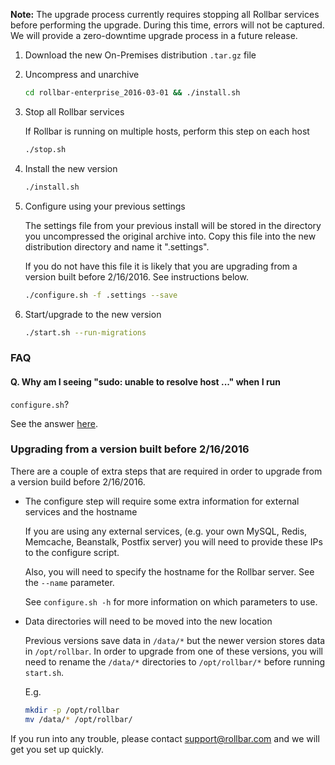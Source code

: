 **Note:** The upgrade process currently requires stopping all Rollbar
services before performing the upgrade.  During this time, errors will
not be captured. We will provide a zero-downtime upgrade process in a
future release.

1. Download the new On-Premises distribution `.tar.gz` file
2. Uncompress and unarchive

   ```sh
   cd rollbar-enterprise_2016-03-01 && ./install.sh
   ```
3. Stop all Rollbar services

   If Rollbar is running on multiple hosts, perform this step on each
   host

   ```sh
   ./stop.sh
   ```
4. Install the new version

   ```sh
   ./install.sh
   ```
5. Configure using your previous settings

   The settings file from your previous install will be stored in the
   directory you uncompressed the original archive into. Copy this file
   into the new distribution directory and name it ".settings".

   If you do not have this file it is likely that you are upgrading from
   a version built before 2/16/2016. See instructions below.

   ```sh
   ./configure.sh -f .settings --save
   ```
6. Start/upgrade to the new version

   ```sh
   ./start.sh --run-migrations
   ```

### FAQ

#### Q. Why am I seeing "sudo: unable to resolve host ..." when I run
`configure.sh`?

See the answer
[here](https://github.com/rollbar/docs/blob/master/on-premises/install.md#q-why-am-i-seeing-sudo-unable-to-resolve-host--when-i-run-configuresh).

### Upgrading from a version built before 2/16/2016

There are a couple of extra steps that are required in order to upgrade
from a version build before 2/16/2016.

- The configure step will require some extra information for external
  services and the hostname

  If you are using any external services, (e.g. your own MySQL, Redis,
  Memcache, Beanstalk, Postfix server) you will need to provide these
  IPs to the configure script.

  Also, you will need to specify the hostname for the Rollbar
  server. See the `--name` parameter.

  See `configure.sh -h` for more information on which parameters to use.

- Data directories will need to be moved into the new location

  Previous versions save data in `/data/*` but the newer version stores
  data in `/opt/rollbar`.  In order to upgrade from one of these
  versions, you will need to rename the `/data/*` directories to
  `/opt/rollbar/*` before running `start.sh`.

  E.g.

  ```sh
  mkdir -p /opt/rollbar
  mv /data/* /opt/rollbar/
  ```

If you run into any trouble, please contact support@rollbar.com and we
will get you set up quickly.
